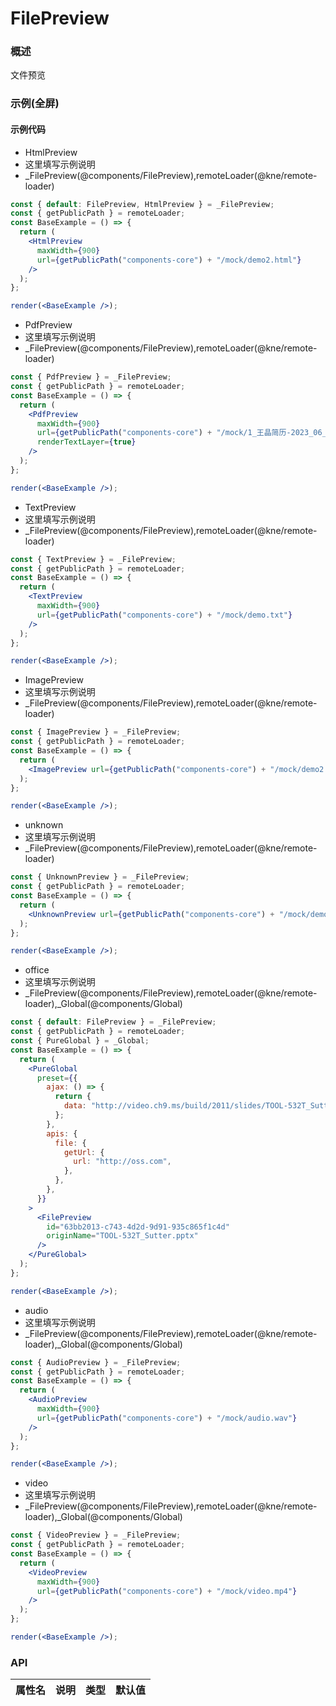 
# FilePreview


### 概述

文件预览


### 示例(全屏)

#### 示例代码

- HtmlPreview
- 这里填写示例说明
- _FilePreview(@components/FilePreview),remoteLoader(@kne/remote-loader)

```jsx
const { default: FilePreview, HtmlPreview } = _FilePreview;
const { getPublicPath } = remoteLoader;
const BaseExample = () => {
  return (
    <HtmlPreview
      maxWidth={900}
      url={getPublicPath("components-core") + "/mock/demo2.html"}
    />
  );
};

render(<BaseExample />);

```

- PdfPreview
- 这里填写示例说明
- _FilePreview(@components/FilePreview),remoteLoader(@kne/remote-loader)

```jsx
const { PdfPreview } = _FilePreview;
const { getPublicPath } = remoteLoader;
const BaseExample = () => {
  return (
    <PdfPreview
      maxWidth={900}
      url={getPublicPath("components-core") + "/mock/1_王晶简历-2023_06_2.pdf"}
      renderTextLayer={true}
    />
  );
};

render(<BaseExample />);

```

- TextPreview
- 这里填写示例说明
- _FilePreview(@components/FilePreview),remoteLoader(@kne/remote-loader)

```jsx
const { TextPreview } = _FilePreview;
const { getPublicPath } = remoteLoader;
const BaseExample = () => {
  return (
    <TextPreview
      maxWidth={900}
      url={getPublicPath("components-core") + "/mock/demo.txt"}
    />
  );
};

render(<BaseExample />);

```

- ImagePreview
- 这里填写示例说明
- _FilePreview(@components/FilePreview),remoteLoader(@kne/remote-loader)

```jsx
const { ImagePreview } = _FilePreview;
const { getPublicPath } = remoteLoader;
const BaseExample = () => {
  return (
    <ImagePreview url={getPublicPath("components-core") + "/mock/demo2.jpg"} />
  );
};

render(<BaseExample />);

```

- unknown
- 这里填写示例说明
- _FilePreview(@components/FilePreview),remoteLoader(@kne/remote-loader)

```jsx
const { UnknownPreview } = _FilePreview;
const { getPublicPath } = remoteLoader;
const BaseExample = () => {
  return (
    <UnknownPreview url={getPublicPath("components-core") + "/mock/demo.des"} />
  );
};

render(<BaseExample />);

```

- office
- 这里填写示例说明
- _FilePreview(@components/FilePreview),remoteLoader(@kne/remote-loader),_Global(@components/Global)

```jsx
const { default: FilePreview } = _FilePreview;
const { getPublicPath } = remoteLoader;
const { PureGlobal } = _Global;
const BaseExample = () => {
  return (
    <PureGlobal
      preset={{
        ajax: () => {
          return {
            data: "http://video.ch9.ms/build/2011/slides/TOOL-532T_Sutter.pptx",
          };
        },
        apis: {
          file: {
            getUrl: {
              url: "http://oss.com",
            },
          },
        },
      }}
    >
      <FilePreview
        id="63bb2013-c743-4d2d-9d91-935c865f1c4d"
        originName="TOOL-532T_Sutter.pptx"
      />
    </PureGlobal>
  );
};

render(<BaseExample />);

```

- audio
- 这里填写示例说明
- _FilePreview(@components/FilePreview),remoteLoader(@kne/remote-loader),_Global(@components/Global)

```jsx
const { AudioPreview } = _FilePreview;
const { getPublicPath } = remoteLoader;
const BaseExample = () => {
  return (
    <AudioPreview
      maxWidth={900}
      url={getPublicPath("components-core") + "/mock/audio.wav"}
    />
  );
};

render(<BaseExample />);

```

- video
- 这里填写示例说明
- _FilePreview(@components/FilePreview),remoteLoader(@kne/remote-loader),_Global(@components/Global)

```jsx
const { VideoPreview } = _FilePreview;
const { getPublicPath } = remoteLoader;
const BaseExample = () => {
  return (
    <VideoPreview
      maxWidth={900}
      url={getPublicPath("components-core") + "/mock/video.mp4"}
    />
  );
};

render(<BaseExample />);

```


### API

|属性名|说明|类型|默认值|
|  ---  | ---  | --- | --- |

